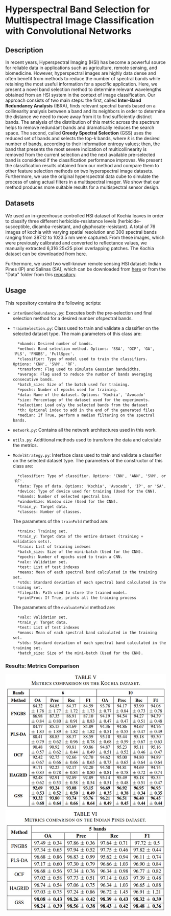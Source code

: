 # Hyperspectral Band Selection for Multispectral Image Classification with Convolutional Networks

## Description

In recent years, Hyperspectral Imaging (HSI) has become a powerful source for reliable data in applications such as agriculture, 
remote sensing, and biomedicine. However, hyperspectral images are highly data dense and often benefit from methods to reduce the 
number of spectral bands while retaining the most useful information for a specific application. Here, we present a novel band selection 
method to determine relevant wavelengths obtained from an HSI system in the context of image classification. Our approach consists 
of two main steps: the first, called **Inter-Band Redundancy Analysis** (IBRA), finds relevant spectral bands based on a collinearity analysis between a band and its neighbors in 
order to determine the distance we need to move away from it to find sufficiently distinct bands. The analysis of the distribution 
of this metric across the spectrum helps to remove redundant bands and dramatically reduces the search space. The second, called **Greedy Spectral Selection** (GSS) uses the 
reduced set of bands and selects the top-*k* bands, where *k* is the desired number of bands, according to their information entropy 
values; then, the band that presents the most severe indication of multicollinearity is removed from the current selection and the 
next available pre-selected band is considered if the classification performance improves. We present the classification results 
obtained from our method and compare them to other feature selection methods on two hyperspectral image datasets. Furthermore, we 
use the original hyperspectral data cube to simulate the process of using actual filters in a multispectral imager. We show that 
our method produces more suitable results for a multispectral sensor design. 

## Datasets

We used an in-greenhouse controlled HSI dataset of Kochia leaves in order to classify three different herbicide-resistance levels (herbicide-susceptible, dicamba-resistant, and glyphosate-resistant). 
A total of 76 images of kochia with varying spatial resolution and 300 spectral bands ranging from 387.12 to 1023.5 nm were captured. From these images, which were previously calibrated and converted to reflectance values, we manually extracted 6,316 25x25 pixel overlapping patches. The Kochia dataset can be downloaded from [here](https://montana.box.com/v/kochiadataset).

Furthermore, we used two well-known remote sensing HSI dataset: Indian Pines (IP) and
Salinas (SA), which can be downloaded from [here](http://www.ehu.eus/ccwintco/index.php?title=Hyperspectral_Remote_Sensing_Scenes) or from the "Data" folder from this [repository](https://github.com/GiorgioMorales/HSI-BandSelection/tree/master/Data).

## Usage

This repository contains the following scripts:

* `interBandRedundancy.py`: Executes both the pre-selection and final selection method for a desired number ofspectral bands.        
* `TrainSelection.py`: Class used to train and validate a classifier on the selected dataset type. The main parameters of this class are:
        
        *nbands: Desired number of bands.
        *method: Band selection method. Options: 'SSA', 'OCF', 'GA', 'PLS', 'FNGBS', 'FullSpec'.
        *classifier: Type of model used to train the classifiers. Options: 'CNN', 'SVM', 'RF'.
        *transform: Flag used to simulate Gaussian bandwidths.
        *average: Flag used to reduce the number of bands averaging consecutive bands.
        *batch_size: Size of the batch used for training.
        *epochs: Number of epochs used for training.
        *data: Name of the dataset. Options: 'Kochia', 'Avocado'
        *size: Percentage of the dataset used for the experiments.
        *selection: Load only the selected bands from the dataset
        *th: Optional index to add in the end of the generated files
        *median: If True, perform a median filtering on the spectral bands.
        
* `network.py`: Contains all the network architectures used in this work.
* `utils.py`: Additional methods used to transform the data and calculate the metrics.     
* `ModelStrategy.py`: Interface class used to train and validate a classifier on the selected dataset type. The parameters of the constructor of this class are:
        
        *classifier: Type of classifier. Options: 'CNN', 'ANN', 'SVM', or 'RF'.
        *data: Type of data. Options: 'Kochia', 'Avocado', 'IP', or 'SA'.
        *device: Type of device used for training (Used for the CNN).
        *nbands: Number of selected spectral ban.
        *windowSize: Window size (Used for the CNN).
        *train_y: Target data.
        *classes: Number of classes.

   The parameters of the `trainFold` method are:
        
        *trainx: Training set.
        *train_y: Target data of the entire dataset (training + validation sets).
        *train: List of training indexes
        *batch_size: Size of the mini-batch (Used for the CNN).
        *epochs: Number of epochs used to train a CNN.
        *valx: Validation set.
        *test: List of test indexes
        *means: Mean of each spectral band calculated in the training set.
        *stds: Standard deviation of each spectral band calculated in the training set.
        *filepath: Path used to store the trained model.
        *printProc: If True, prints all the training process
        

   The parameters of the `evaluateFold` method are:
        
        *valx: Validation set.
        *train_y: Target data.
        *test: List of test indexes
        *means: Mean of each spectral band calculated in the training set.
        *stds: Standard deviation of each spectral band calculated in the training set.
        *batch_size: Size of the mini-batch (Used for the CNN).
   
### Results: Metrics Comparison

<img src=https://github.com/GiorgioMorales/HSI-BandSelection/blob/master/Figures/Comparison1.jpg alt="alt text" width=550 height=420>

<img src=https://github.com/GiorgioMorales/HSI-BandSelection/blob/master/Figures/Comparison2.jpg alt="alt text" width=550 height=320>
